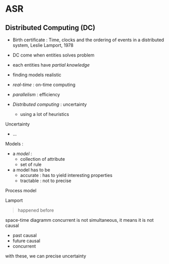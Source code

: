 # ASR

## Distributed Computing (DC)

* Birth certificate : Time, clocks and the ordering of events in a distributed
  system, Leslie Lamport, 1978
* DC come when entities solves problem
* each entities have *partial knowledge*
* finding models realistic

* *real-time* : on-time computing
* *parallelism* : efficiency
* *Distributed computing* : uncertainty
  * using a lot of heuristics

Uncertainty

* ...

Models :

* a *model* :
  * collection of attribute
  * set of rule
* a model has to be
  * accurate : has to yield interesting properties
  * tractable : not to precise

Process model

Lamport
> happened before

space-time diagramm
concurrent is not simultaneous, it means it is not causal

* past causal
* future causal
* concurrent

with these, we can precise uncertainty
